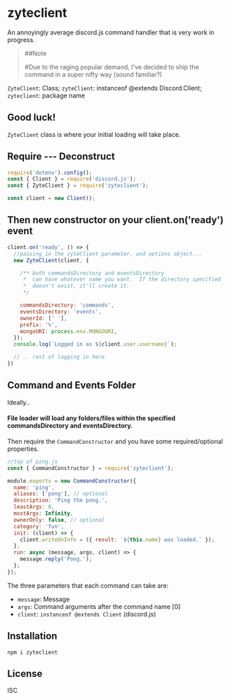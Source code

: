 # zyteclient

An annoyingly average discord.js command handler that is very work in progress.

> ##Note
> 
> #Due to the raging popular demand, I've decided to ship the command in a super nifty way (sound familiar?)

  `ZyteClient`: Class; `zyteClient`: instanceof @extends Discord.Client; `zyteclient`: package name

 ## Good luck!

`ZyteClient` class is where your initial loading will take place.

## Require --- Deconstruct


```javascript
require('dotenv').config();
const { Client } = require('discord.js');
const { ZyteClient } = require('zyteclient');

const client = new Client();
```

## Then new constructor on your client.on('ready') event

```javascript
client.on('ready', () => {
  //passing in the zyteClient parameter, and options object...
  new ZyteClient(client, {

    /** both commandsDirectory and eventsDirectory
     *  can have whatever name you want.  If the directory specified 
     *  doesn't exist, it'll create it.
     */  

    commandsDirectory: 'commands',
    eventsDirectory: 'events',
    ownerId: [' '],
    prefix: '%',
    mongoURI: process.env.MONGOURI,
  });
  console.log(`Logged in as ${client.user.username}`);

  // .. rest of logging in here
})
```

## Command and Events Folder

Ideally..
#### File loader will load any folders/files within the specified commandsDirectory and eventsDirectory.

Then require the `CommandConstructor` and you have some required/optional properties.

```javascript
//top of ping.js
const { CommandConstructor } = require('zyteclient');

module.exports = new CommandConstructor({
  name: 'ping',
  aliases: ['pong'], // optional 
  description: 'Ping the pong.',
  leastArgs: 0,
  mostArgs: Infinity,
  ownerOnly: false, // optional
  category: 'fun',
  init: (client) => {
    client.writeOnInfo = ({ result: `${this.name} was loaded.` });
  },
  run: async (message, args, client) => {
    message.reply('Pong.');
  };
});
```
The three parameters that each command can take are:
* `message`: Message
* `args`: Command arguments after the command name [0]
* `client`: `instanceof @extends Client` (discord.js)

## Installation


```
npm i zyteclient
```


## License

ISC